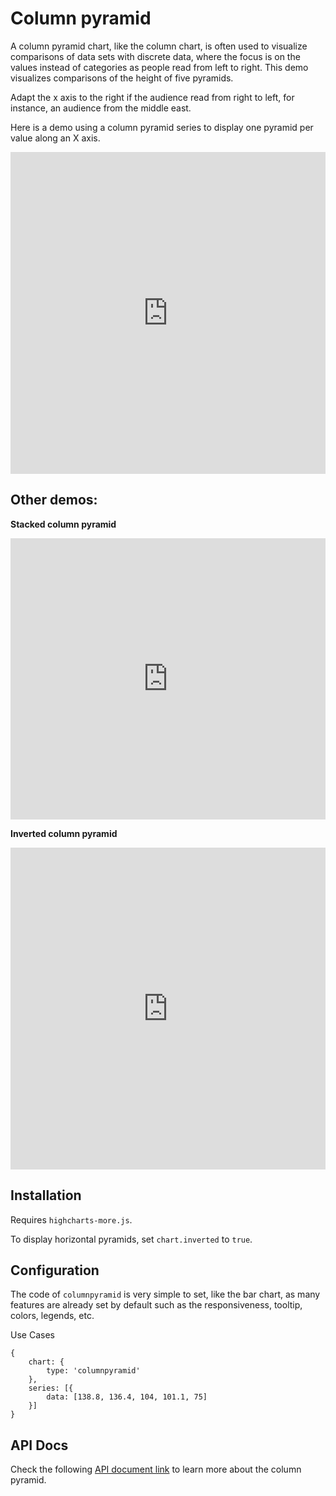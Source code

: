 # Column pyramid

A column pyramid chart, like the column chart, is often used to visualize comparisons of data sets with discrete data, where the focus is on the values instead of categories as people read from left to right. This demo visualizes comparisons of the height of five pyramids.

Adapt the x axis to the right if the audience read from right to left, for instance, an audience from the middle east.

Here is a demo using a column pyramid series to display one pyramid per value along an X axis.

<iframe style="width: 100%; height: 515px; border: none;" src=https://www.highcharts.com/samples/embed/highcharts/demo/column-pyramid allow="fullscreen"></iframe>

## Other demos:

**Stacked column pyramid**

<iframe style="width: 100%; height: 450px; border: none;" src=https://www.highcharts.com/samples/embed/highcharts/plotoptions/columnpyramid-stacked allow="fullscreen"></iframe>

**Inverted column pyramid**

<iframe style="width: 100%; height: 515px; border: none;" src=https://www.highcharts.com/samples/embed/highcharts/plotoptions/columnpyramid-inverted allow="fullscreen"></iframe>

## Installation

Requires `highcharts-more.js`.

To display horizontal pyramids, set `chart.inverted` to `true`.

## Configuration

The code of `columnpyramid` is very simple to set, like the bar chart, as many features are already set by default such as the responsiveness, tooltip, colors, legends, etc.

Use Cases

    {
        chart: {
            type: 'columnpyramid'
        },
        series: [{
            data: [138.8, 136.4, 104, 101.1, 75]
        }]
    }

## API Docs

Check the following [API document link](https://api.highcharts.com/highcharts/plotOptions.columnpyramid) to learn more about the column pyramid.

